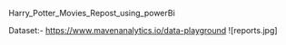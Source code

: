 
Harry_Potter_Movies_Repost_using_powerBi

Dataset:- https://www.mavenanalytics.io/data-playground
![reports.jpg]
